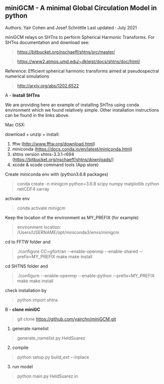 ## miniGCM - A minimal Global Circulation Model in python

Authors: Yair Cohen and Josef Schröttle
Last updated : July 2021

miniGCM relays on SHTns to perform Spherical Harmonic Transforms.
For SHTns documentation and download see:
> https://bitbucket.org/nschaeff/shtns/src/master/

> https://www2.atmos.umd.edu/~dkleist/docs/shtns/doc/html/

Reference:
Efficient spherical harmonic transforms aimed at pseudospectral numerical simulations

> http://arxiv.org/abs/1202.6522

A - **Install SHTns**

We are providing here an example of installing SHTns using conda environment which we found relatively simple.
Other installation instructions can be found in the links above.

Mac OSX:

download + unzip + install:
1. fftw (http://www.fftw.org/download.html)
2. miniconda (https://docs.conda.io/en/latest/miniconda.html)
3. shtns version shtns-3.3.1-r694 (https://bitbucket.org/nschaeff/shtns/downloads/)
4. xcode & xcode command tools (App store)

Create miniconda env with (python3.6.8 packages)
> conda create -n minigcm python=3.6.8 scipy numpy matplotlib cython netCDF4 xarray

activate env
> conda activate minigcm

Keep the location of the environment as MY_PREFIX (for example)
> environment location: /Users/USERNAME/opt/miniconda3/envs/minigcm

cd to FFTW folder and
> ./configure CC=gfortran --enable-openmp --enable-shared --prefix=MY_PREFIX
> make 
> make install

cd SHTNS  folder and
> ./configure --enable-openmp --enable-python --prefix=MY_PREFIX
> make 
> make install

check installation by
> python
> import shtns

B - **clone miniGC**

> git clone https://github.com/yairchn/miniGCM.git

1. generate namelist

> generate_namelist.py HeldSuarez

2. compile
> python setup.py build_ext --inplace 

3. run model
> python main.py HeldSuarez.in